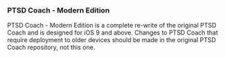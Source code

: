 ### PTSD Coach - Modern Edition

PTSD Coach - Modern Edition is a complete re-write of the original PTSD Coach and is designed for iOS 9 and above. Changes to PTSD Coach that require deployment to older devices should be made in the original PTSD Coach repository, not this one. 
